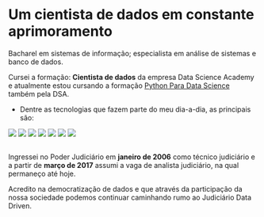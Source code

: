 # Um cientista de dados em constante aprimoramento
Bacharel em sistemas de informação; especialista em análise de sistemas e banco de dados. 

Cursei a formação: **Cientista de dados** da empresa Data Science Academy e atualmente estou cursando a formação [Python Para Data Science](https://www.datascienceacademy.com.br/bundle/formacao-linguagem-python-4) também pela DSA.
- Dentre as tecnologias que fazem parte do meu dia-a-dia, as principais são:

<div>
          <img src="https://img.shields.io/static/v1?label=python&message=Data%20Analytics&color=darkgreen&style=for-the-badge&logo=python"/>
          <img src="https://img.shields.io/static/v1?label=PostgreSQL&message=DML&color=purple&style=for-the-badge&logo=postgresql" />
          <img src="https://img.shields.io/static/v1?label=PostgreSQL&message=PlpgSQL&color=orange&style=for-the-badge&logo=postgresql" />
          <img src="https://img.shields.io/static/v1?label=excel&message=Advanced%20User&color=green&style=for-the-badge&logo=microsoft%20excel" />
          <img src="https://img.shields.io/static/v1?label=Power%20BI&message=DAX&color=yellow&style=for-the-badge&logo=power%20bi" />
          <img src="https://img.shields.io/static/v1?label=FreeBSD&message=System%20Engineer&color=red&style=for-the-badge&logo=freebsd" />   
          <img src="https://img.shields.io/static/v1?label=BASH&message=Shell%20Script&color=blue&style=for-the-badge&logo=GNU%20bash" />
</div>

##

Ingressei no Poder Judiciário em **janeiro de 2006** como técnico judiciário e a partir de **março de 2017** assumi a vaga de analista judiciário, na qual permaneço até hoje.

Acredito na democratização de dados e que através da participação da nossa sociedade podemos continuar caminhando rumo ao Judiciário Data Driven.

##

